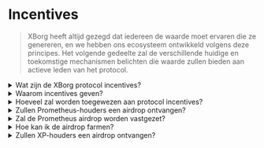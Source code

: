 # Incentives

> XBorg heeft altijd gezegd dat iedereen de waarde moet ervaren die ze genereren, en we hebben ons ecosysteem ontwikkeld volgens deze principes. Het volgende gedeelte zal de verschillende huidige en toekomstige mechanismen belichten die waarde zullen bieden aan actieve leden van het protocol.

<details>

<summary>Wat zijn de XBorg protocol incentives?</summary>

Om de ontwikkeling van het protocol te bevorderen, zullen bepaalde beloningen worden toegekend aan verschillende demografieën:&#x20;

#### **Vroege supporters**

Kernbijdragers, vroege gebruikers van het protocol, XP-houders en Prometheus-houders.

#### **Gemeenschap**

XBorg raadsleden, houders van eretitels, competitieve spelers, toernooiorganisatoren en contentmakers.

#### **Ontwikkelaarsincentives**

Bug bounties, technische documentatie, subsidies voor ontwikkelaars die bouwen op ons Application Network en open-source bijdragen.

#### **Protocolgebruiksincentives**

Esports teams, zakelijke ontwikkeling in de gemeenschap, verwijzingsprogramma, vroege game-integraties en curatoren van het credential-netwerk.

</details>

<details>

<summary>Waarom incentives geven?</summary>

XBorg opereert volgens het leidende principe om actoren die positief bijdragen aan het ecosysteem te belonen. Of iemand nu een toegewijd gemeenschapslid is, een innovatieve ontwikkelaar of een actieve deelnemer aan het gebruik van het protocol, XBorg erkent het belang van het belonen van verdienste en het bevorderen van een meritocratische cultuur. Gecentraliseerde waarde-accumulatie staat haaks op de gedachte van een gemeenschapsgerichte filosofie. Daarom blijft XBorg standvastig in zijn toewijding om ervoor te zorgen dat beloningen eerlijk worden verdeeld over het hele ecosysteem.

</details>

<details>

<summary>Hoeveel zal worden toegewezen aan protocol incentives?</summary>

Volgens de XBG-tokenverdeling is 6% van de totale tokenvoorraad bedoeld om te worden verdeeld voor protocol incentives.

</details>

<details>

<summary>Zullen Prometheus-houders een airdrop ontvangen?</summary>

Ja, het totale airdrop-bedrag zal variëren tussen 0,5% en 2% van de totale tokenvoorraad.&#x20;

_Waarom zo'n uitgebreid bereik?_&#x20;

Op dit moment kunnen we geen vooraf bepaald vast bedrag geven vanwege de volgende factoren:&#x20;

* Beursnoteringen
* XBG-waardering

Inderdaad, sommige Tier 1-beurzen vetoën airdrop-bedragen en -voorwaarden.&#x20;

</details>

<details>

<summary>Zal de Prometheus airdrop worden vastgezet?</summary>

Ja, het zal lineair worden vrijgegeven gedurende 12 maanden.&#x20;

</details>

<details>

<summary>Hoe kan ik de airdrop farmen?</summary>

Als je op zoek bent om een airdrop te farmen, is XBorg niet de juiste plek voor jou.&#x20;

</details>

<details>

<summary>Zullen XP-houders een airdrop ontvangen?</summary>

Ja, de meest actieve bijdragers zullen een airdrop ontvangen.&#x20;

_Hoeveel is 1 XP waard?_&#x20;

Op dit moment kunnen we dat niet bevestigen.&#x20;

</details>